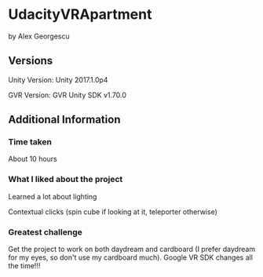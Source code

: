 # UdacityVRApartment
by Alex Georgescu

## Versions
Unity Version: Unity 2017.1.0p4

GVR Version: GVR Unity SDK v1.70.0

## Additional Information
### Time taken
About 10 hours

### What I liked about the project
Learned a lot about lighting

Contextual clicks (spin cube if looking at it, teleporter otherwise)

### Greatest challenge 
Get the project to work on both daydream and cardboard (I prefer daydream for my eyes, so don't use my cardboard much). Google VR SDK changes all the time!!!